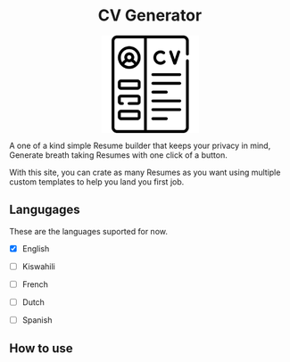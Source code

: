 <h1 align="center">CV Generator</h1>

<p align="center"><img alg="cv-generator-logo" src="./src/assets/images/cv.png" width='175px' align="center"></p>

A one of a kind simple Resume builder that keeps your privacy in mind, Generate breath taking Resumes with one click of a button. 

With this site, you can crate as many Resumes as you want using multiple custom templates to help you land you first job. 

## Langugages 
These are the languages suported for now. 

* [X] English
* [ ] Kiswahili
* [ ] French
* [ ] Dutch 
* [ ] Spanish


## How to use

